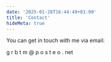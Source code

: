 ```yaml
---
date: '2025-01-28T16:44:49+01:00'
title: 'Contact'
hideMeta: true
---
```


You can get in touch with me via email:

g r b t m @ p o s t e o . net